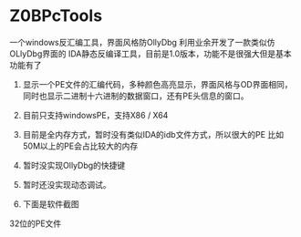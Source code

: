 # Z0BPcTools
一个windows反汇编工具，界面风格防OllyDbg
利用业余开发了一款类似仿OLlyDbg界面的 IDA静态反编译工具，目前是1.0版本，功能不是很强大但是基本功能有了

1.  显示一个PE文件的汇编代码，多种颜色高亮显示，界面风格与OD界面相同，同时也显示二进制十六进制的数据窗口，还有PE头信息的窗口。

2.  目前只支持windowsPE，支持X86 / X64

3.  目前是全内存方式，暂时没有类似IDA的idb文件方式，所以很大的PE 比如50M以上的PE会占比较大的内存

4.  暂时没实现OllyDbg的快捷键

5.  暂时还没实现动态调试。

6.  下面是软件截图

32位的PE文件
